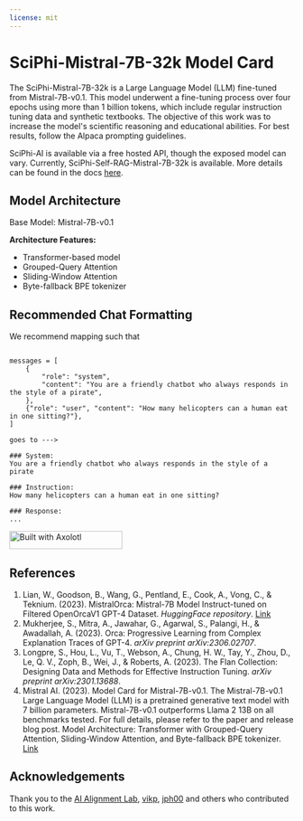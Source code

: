 ```yaml
---
license: mit
---
```


# SciPhi-Mistral-7B-32k Model Card

The SciPhi-Mistral-7B-32k is a Large Language Model (LLM) fine-tuned from Mistral-7B-v0.1. This model underwent a fine-tuning process over four epochs using more than 1 billion tokens, which include regular instruction tuning data and synthetic textbooks. The objective of this work was to increase the model's scientific reasoning and educational abilities. For best results, follow the Alpaca prompting guidelines.

SciPhi-AI is available via a free hosted API, though the exposed model can vary. Currently, SciPhi-Self-RAG-Mistral-7B-32k is available. More details can be found in the docs [here](https://sciphi.readthedocs.io/en/latest/setup/quickstart.html).

## Model Architecture

Base Model: Mistral-7B-v0.1

**Architecture Features:**
- Transformer-based model
- Grouped-Query Attention
- Sliding-Window Attention
- Byte-fallback BPE tokenizer


## Recommended Chat Formatting


We recommend mapping such that

```

messages = [
    {
        "role": "system",
        "content": "You are a friendly chatbot who always responds in the style of a pirate",
    },
    {"role": "user", "content": "How many helicopters can a human eat in one sitting?"},
]

goes to --->

### System:
You are a friendly chatbot who always responds in the style of a pirate

### Instruction:
How many helicopters can a human eat in one sitting?

### Response:
...
```

[<img src="https://raw.githubusercontent.com/OpenAccess-AI-Collective/axolotl/main/image/axolotl-badge-web.png" alt="Built with Axolotl" width="200" height="32"/>](https://github.com/OpenAccess-AI-Collective/axolotl)

## References

1. Lian, W., Goodson, B., Wang, G., Pentland, E., Cook, A., Vong, C., & Teknium. (2023). MistralOrca: Mistral-7B Model Instruct-tuned on Filtered OpenOrcaV1 GPT-4 Dataset. *HuggingFace repository*. [Link](https://huggingface.co/Open-Orca/Mistral-7B-OpenOrca)
2. Mukherjee, S., Mitra, A., Jawahar, G., Agarwal, S., Palangi, H., & Awadallah, A. (2023). Orca: Progressive Learning from Complex Explanation Traces of GPT-4. *arXiv preprint arXiv:2306.02707*.
3. Longpre, S., Hou, L., Vu, T., Webson, A., Chung, H. W., Tay, Y., Zhou, D., Le, Q. V., Zoph, B., Wei, J., & Roberts, A. (2023). The Flan Collection: Designing Data and Methods for Effective Instruction Tuning. *arXiv preprint arXiv:2301.13688*.
4. Mistral AI. (2023). Model Card for Mistral-7B-v0.1. The Mistral-7B-v0.1 Large Language Model (LLM) is a pretrained generative text model with 7 billion parameters. Mistral-7B-v0.1 outperforms Llama 2 13B on all benchmarks tested. For full details, please refer to the paper and release blog post. Model Architecture: Transformer with Grouped-Query Attention, Sliding-Window Attention, and Byte-fallback BPE tokenizer. [Link](https://huggingface.co/mistralai/Mistral-7B-v0.1)


## Acknowledgements

Thank you to the [AI Alignment Lab](https://huggingface.co/Alignment-Lab-AI), [vikp](https://huggingface.co/vikp), [jph00](https://huggingface.co/jph00) and others who contributed to this work.